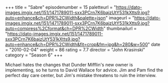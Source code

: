 +++
title = "Sabre"
episodenumber = 15
paletteurl = "https://dato-images.imgix.net/151/1471789011-sxx3PCrn7K6bajzUtY531kXtts9.jpg?auto=enhance&ch=DPR%2CWidth&palette=json"
imageurl = "https://dato-images.imgix.net/151/1471789011-sxx3PCrn7K6bajzUtY531kXtts9.jpg?auto=compress%2Cformat&ch=DPR%2CWidth"
thumbnailurl = "https://dato-images.imgix.net/151/1471789011-sxx3PCrn7K6bajzUtY531kXtts9.jpg?auto=enhance&ch=DPR%2CWidth&fit=crop&fm=jpg&h=280&w=500"
date = "2010-02-04"
weight = 86
rating = 7.7
director = "John Krasinski"
category = "Season 6"
+++

Michael hates the changes that Dunder Mifflin's new owner is implementing, so he turns to David Wallace for advice. Jim and Pam find the perfect day care center, but Jim's mistake threatens to ruin the interview.